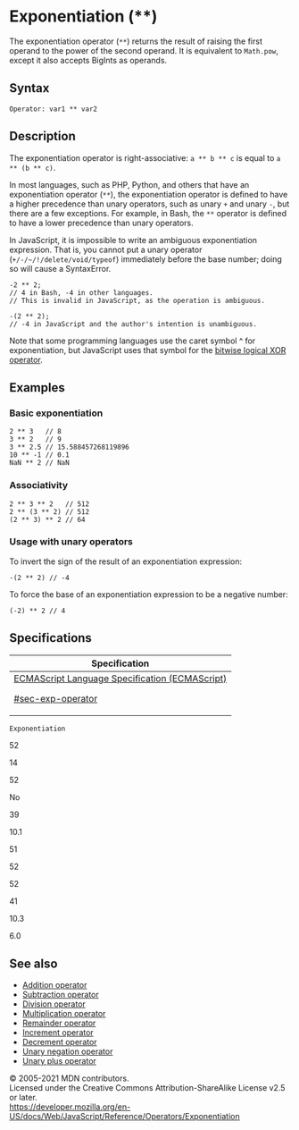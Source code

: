 # Exponentiation (\*\*)

The exponentiation operator (`**`) returns the result of raising the first operand to the power of the second operand. It is equivalent to `Math.pow`, except it also accepts BigInts as operands.

## Syntax

    Operator: var1 ** var2

## Description

The exponentiation operator is right-associative: `a ** b ** c` is equal to `a ** (b ** c)`.

In most languages, such as PHP, Python, and others that have an exponentiation operator (`**`), the exponentiation operator is defined to have a higher precedence than unary operators, such as unary `+` and unary `-`, but there are a few exceptions. For example, in Bash, the `**` operator is defined to have a lower precedence than unary operators.

In JavaScript, it is impossible to write an ambiguous exponentiation expression. That is, you cannot put a unary operator (`+/-/~/!/delete/void/typeof`) immediately before the base number; doing so will cause a SyntaxError.

    -2 ** 2;
    // 4 in Bash, -4 in other languages.
    // This is invalid in JavaScript, as the operation is ambiguous.

    -(2 ** 2);
    // -4 in JavaScript and the author's intention is unambiguous.

Note that some programming languages use the caret symbol ^ for exponentiation, but JavaScript uses that symbol for the [bitwise logical XOR operator](https://developer.mozilla.org/en-US/docs/Web/JavaScript/Reference/Operators#bitwise_xor).

## Examples

### Basic exponentiation

    2 ** 3   // 8
    3 ** 2   // 9
    3 ** 2.5 // 15.588457268119896
    10 ** -1 // 0.1
    NaN ** 2 // NaN

### Associativity

    2 ** 3 ** 2   // 512
    2 ** (3 ** 2) // 512
    (2 ** 3) ** 2 // 64

### Usage with unary operators

To invert the sign of the result of an exponentiation expression:

    -(2 ** 2) // -4

To force the base of an exponentiation expression to be a negative number:

    (-2) ** 2 // 4

## Specifications

<table><thead><tr class="header"><th>Specification</th></tr></thead><tbody><tr class="odd"><td><a href="https://tc39.es/ecma262/#sec-exp-operator">ECMAScript Language Specification (ECMAScript) 
<br/>

<span class="small">#sec-exp-operator</span></a></td></tr></tbody></table>

`Exponentiation`

52

14

52

No

39

10.1

51

52

52

41

10.3

6.0

## See also

-   [Addition operator](addition)
-   [Subtraction operator](subtraction)
-   [Division operator](division)
-   [Multiplication operator](multiplication)
-   [Remainder operator](remainder)
-   [Increment operator](increment)
-   [Decrement operator](decrement)
-   [Unary negation operator](unary_negation)
-   [Unary plus operator](unary_plus)

© 2005-2021 MDN contributors.  
Licensed under the Creative Commons Attribution-ShareAlike License v2.5 or later.  
<a href="https://developer.mozilla.org/en-US/docs/Web/JavaScript/Reference/Operators/Exponentiation" class="_attribution-link">https://developer.mozilla.org/en-US/docs/Web/JavaScript/Reference/Operators/Exponentiation</a>
